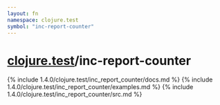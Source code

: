 ```yaml
---
layout: fn
namespace: clojure.test
symbol: "inc-report-counter"
---
```


# [clojure.test](../)/inc-report-counter

{% include 1.4.0/clojure.test/inc_report_counter/docs.md %}
{% include 1.4.0/clojure.test/inc_report_counter/examples.md %}
{% include 1.4.0/clojure.test/inc_report_counter/src.md %}

